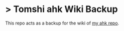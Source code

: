 # > Tomshi ahk Wiki Backup
This repo acts as a backup for the wiki of [my ahk repo](https://github.com/Tomshiii/ahk/).
